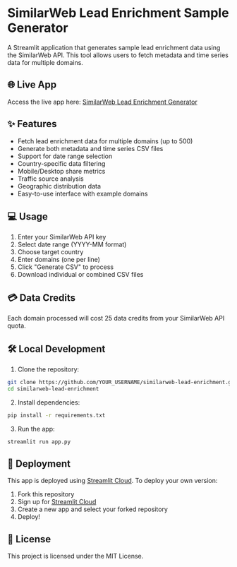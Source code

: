 # SimilarWeb Lead Enrichment Sample Generator

A Streamlit application that generates sample lead enrichment data using the SimilarWeb API. This tool allows users to fetch metadata and time series data for multiple domains.

## 🌐 Live App

Access the live app here: [SimilarWeb Lead Enrichment Generator](https://similarweb-lead-enrichment.streamlit.app)

## ✨ Features

- Fetch lead enrichment data for multiple domains (up to 500)
- Generate both metadata and time series CSV files
- Support for date range selection
- Country-specific data filtering
- Mobile/Desktop share metrics
- Traffic source analysis
- Geographic distribution data
- Easy-to-use interface with example domains

## 💻 Usage

1. Enter your SimilarWeb API key
2. Select date range (YYYY-MM format)
3. Choose target country
4. Enter domains (one per line)
5. Click "Generate CSV" to process
6. Download individual or combined CSV files

## 💳 Data Credits

Each domain processed will cost 25 data credits from your SimilarWeb API quota.

## 🛠️ Local Development

1. Clone the repository:
```bash
git clone https://github.com/YOUR_USERNAME/similarweb-lead-enrichment.git
cd similarweb-lead-enrichment
```

2. Install dependencies:
```bash
pip install -r requirements.txt
```

3. Run the app:
```bash
streamlit run app.py
```

## 🚀 Deployment

This app is deployed using [Streamlit Cloud](https://streamlit.io/cloud). To deploy your own version:

1. Fork this repository
2. Sign up for [Streamlit Cloud](https://share.streamlit.io)
3. Create a new app and select your forked repository
4. Deploy!

## 📝 License

This project is licensed under the MIT License. 